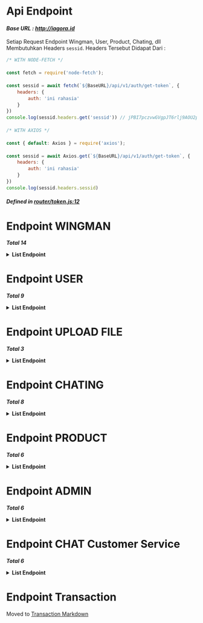 # **Api Endpoint**

#### ***Base URL : http://iagora.id***

Setiap Request Endpoint Wingman, User, Product, Chating, dll Membutuhkan Headers `sessid`. Headers Tersebut Didapat Dari :

```js
/* WITH NODE-FETCH */

const fetch = require('node-fetch');

const sessid = await fetch(`${BaseURL}/api/v1/auth/get-token`, {
    headers: {
        auth: 'ini rahasia'
    }
})
console.log(sessid.headers.get('sessid')) // jPBI7pczvwGVgpJT6rlj9AOU2pHn81

/* WITH AXIOS */

const { default: Axios } = require('axios');

const sessid = await Axios.get(`${BaseURL}/api/v1/auth/get-token`, {
    headers: {
        auth: 'ini rahasia'
    }
})
console.log(sessid.headers.sessid)
```

##### *Defined in <a href="https://github.com/IAGORA-Project/BE-API/blob/main/router/token.js#L12">router/token.js:12</a>*

# Endpoint WINGMAN

***Total 14***

**<details><summary>List Endpoint</summary>**

##### *Defined in <a href="https://github.com/IAGORA-Project/BE-API/blob/main/router/wingman/router_wingman.js">router/wingman/router_wingman.js</a>*

### **1. Pendaftaran (Input No HP)**

Mengirimkan OTP Ke Nomer WhatsApp Target Menggunakan [WA-API](https://github.com/IAGORA-Project/WA-API)

**`URL : ${BaseURL}/api/v1/wingman/send-otp-wingman`**

<center><img src="imageMD/img_1.png" height="200"></center>

**METHOD : POST**

***BODY (no_hp) :***

```js
{
    "no_hp": "6287715579966"
}
```

***HEADERS (sessid) :***

```js
headers: {
    "sessid": "abcdefghi" // Random String From /api/v1/auth/get-token
}
```

***EXAMPLE REQUEST NODE JS :***

```js

const fetch = require('node-fetch');

const send = await fetch(`${BaseURL}/api/v1/wingman/send-otp-wingman`, {
    method: 'POST',
    credentials: 'include',
    body: JSON.stringify({
        "no_hp": "6287715579966",
    }),
    headers: {
        'Accept': "application/json",
        'Content-Type': 'application/json',
        'sessid': sessid.headers.get('sessid'),
    },
})
```

### **2. Input OTP**

Login Wingman Dengan Menggunakan OTP, Jika Wingman Belum terdaftar Otomatis akan Dibuat Data `null` pada Beberapa Field DB. Untuk Mengisinya/Push DB Gunakan Endpoint `/register-wingman`

**`URL : ${BaseURL}/api/v1/wingman/login-wingman`**

<center><img src="imageMD/img_2.png" width="200"></center>

**METHOD : POST**

***BODY (no_np, otp) :***

```js
{
    "no_hp": "6287715579966",
    "otp": "123456" // Random Numbers From WhatsApp
}
```

***HEADERS (sessid) :***

```js
headers: {
    "sessid": "abcdefghi"
}
```

### **3. SUBMIT & PREVIEW IMAGE WINGMAN**

Data Submit Wingman Sementara Disimpan Didalam JSON, Gunakan Endpoint `/api/v1/wingman/register-wingman` Untuk Push JSON ke MongoDB (Pastikan Sudah Login). Pada Endpoint ini Juga Upload KTP & SKCK Wingman.

**`URL : ${BaseURL}/api/v1/upload/wingman/submit-data`**

<center><img src="imageMD/img_3.png" width="200"></center>

**METHOD : POST**

***BODY : (nama, email, alamat, kota, pasar, bank, no_rek, nama_rek)***

```js
{
    "nama": "Udin",
    "email": "udin@email.com",
    "alamat": "Jln pattimura",
    "kota": "Balikpapan",
    "pasar": "Rawa-Indah",
    "bank": "BRI",
    "no_rek": "123456789101112",
    "nama_rek": "Udin Sukamaju",
}
```

***HEADERS (sessid, cookie, client-type) :***

```js
headers: {
    "sessid": "abcdefghi",
    "cookie": "jwt=abcdef", // Cookie JWT Dari Login
    "client-type": "wingman" // Karena Endpoint Ini Akan Diakses Oleh Wingman
}
```

***EXAMPLE REQUEST NODE JS :***

```js

const { default: Axios } = require('axios');
const FormData = require('form-data');
const fs = require('fs-extra');

const fd = new FormData();
fd.append('nama', 'Udin');
fd.append('email', 'udin@email.com');
fd.append('alamat', 'Jln pattimura');
fd.append('kota', 'Balikpapan');
fd.append('pasar', 'Rawa-Indah');
fd.append('bank', 'BRI');
fd.append('no_rek', '123456789101112');
fd.append('nama_rek', 'Udin Sukamaju');
fd.append('file', fs.createReadStream('./image/ktp_example.png')); // Upload KTP
fd.append('file', fs.createReadStream('./image/skck_example.png')); // Upload SKCK
Axios({
        method: 'POST',
        withCredentials: true,
        url: `${BaseURL}/api/v1/upload/wingman/submit-data`,
        data: fd,
        headers: {  
            'content-type': `multipart/form-data; boundary=${fd._boundary}`,
            'cookie': 'jwt=eyJhbGciOiJIUzI1NiIsInR5cCI6IkpXVCJ9.eyJpZCI6IjYxZjdlZWIxZGM4OTYzODA1NWVhZmVmOCIsImlhdCI6MTY0MzYzODQ5NSwiZXhwIjoxNjQzNjQyMDk1fQ.W2az25O7a2AvoUAZvkQdgADkj136HlqnO3T3xxWt61Q',
            'sessid': sessid.headers.get('sessid'),
            'client-type': 'wingman',
        }
})
```
Adapun Response Yang Diberikan Digunakan Sebagai Preview Data JSON Sebelum di Push ke MonggoDB

<center><img src="imageMD/img_4.png" width="200"></center>


### **4. REGISTRASI PUSH DB WINGMAN**

Memperbarui Data `null` Saat Login Dan Mengganti Dengan Apa Yang sudah d Submit (Pastikan Sudah Submit Mengakses Endpoint No 3 Diatas)

**`URL : ${BaseURL}/api/v1/wingman/register-wingman`**

**`NO IMG`**

**METHOD : GET**

***HEADERS (sessid, cookie, client-type) :***

```js
headers: {
    "sessid": "abcdefghi",
    "cookie": "jwt=abcdef", 
    "client-type": "wingman" 
}
```


### **5. GET/CHECK DATA WINGMAN**

Melihat Data Wingman Yang Tersimpan di MongoDB (Pastikan Sudah Login)

**`URL : ${BaseURL}/api/v1/wingman/wingman-data`**

<center><img src="imageMD/img_5.png" width="200"></center>

**METHOD : GET**

***HEADERS (sessid, cookie, client-type) :***

```js
headers: {
    "sessid": "abcdefghi",
    "cookie": "jwt=abcdef", 
    "client-type": "wingman" 
}
```

***EXAMPLE REQUEST NODE JS :***

```js

const fetch = require('node-fetch');

const get = await fetch(`${BaseURL}/api/v1/wingman/wingman-data`, {
    credentials: "include",
    headers: {
        'client-type': 'wingman',
        'sessid': sessid.headers.get('sessid'),
        'cookie': 'jwt=eyJhbGciOiJIUzI1NiIsInR5cCI6IkpXVCJ9.eyJpZCI6IjYxZjdlZWIxZGM4OTYzODA1NWVhZmVmOCIsImlhdCI6MTY0MzYzODQ5NSwiZXhwIjoxNjQzNjQyMDk1fQ.W2az25O7a2AvoUAZvkQdgADkj136HlqnO3T3xxWt61Q',
    },
})

return get.json()
```

### **6. INPUT PIN WINGMAN**

Input PIN Wingman. PIN Digunakan Untuk Login Kembali Jika JWT Expired / Bukan Logout

**`URL : ${BaseURL}/api/v1/wingman/input-pin`**

**`NO IMG`**

**METHOD : POST**

***BODY : (pin)***

```js
{
    "pin": "1234" // PIN 4 Digit
}
```

***HEADERS (sessid, cookie, client-type) :***

```js
headers: {
    "sessid": "abcdefghi",
    "cookie": "jwt=abcdef", 
    "client-type": "wingman" 
}
```

### **7. MENGGANTI DATA WINGMAN**

Endpoint ini Hanya Mengganti Apa Yang Sudah di Submit Wingman (Pastikan Sudah Login)

**`URL : ${BaseURL}/api/v1/wingman/change-data-wingman`**

**`NO IMG`**

**METHOD : POST**

***BODY : (nama, email, alamat, kota, pasar, bank, no_rek, nama_rek)***

```js
{
    "nama": "Udin",
    "email": "udin123@email.com",
    "alamat": "Jln Soedirman",
    "kota": "Balikpapan",
    "pasar": "Rawa-Indah",
    "bank": "MANDIRI",
    "no_rek": "09876543210987",
    "nama_rek": "Udin Sukamaju",
}
```
**`NB: Body Tidak Harus Diisi Semua, Bisa Salah Satu Saja Yang Ingin Di Perbarui`**

***HEADERS (sessid, cookie, client-type) :***

```js
headers: {
    "sessid": "abcdefghi",
    "cookie": "jwt=abcdef", 
    "client-type": "wingman" 
}
```

### **8. MENGGANTI STATUS LAYANAN**

Mengubah Status Layanan/Available (Pastikan Sudah Login)

**`URL : ${BaseURL}/api/v1/wingman/switch-available`**

**`Image NO. 5`**

**METHOD : GET**

***QUERY : (status_available: Boolean)***

`${BaseURL}/api/v1/wingman/switch-available/?status_available=false`

***HEADERS (sessid, cookie, client-type) :***

```js
headers: {
    "sessid": "abcdefghi",
    "cookie": "jwt=abcdef", 
    "client-type": "wingman" 
}
```

### **9. MENGGANTI JUMLAH ORDERAN**

Mengubah Jumlah Orderan Wingman, Today Order & Total Order (Pastikan Sudah Login)

Today Order
**`URL : ${BaseURL}/api/v1/wingman/edit-today-order`**

Total Order
**`URL : ${BaseURL}/api/v1/wingman/edit-total-order`**

**`Image NO. 5`**

**METHOD : POST**

***PARAMS : (action: add / reset)***

`${BaseURL}/api/v1/wingman/edit-today-order/add`
Atau
`${BaseURL}/api/v1/wingman/edit-today-order/reset`
***BODY : (added)***

```js
{
    "added": 1,
}

// Atau Mines
{
    "added": -1,
}

```

***HEADERS (sessid, cookie, client-type) :***

```js
headers: {
    "sessid": "abcdefghi",
    "cookie": "jwt=abcdef", 
    "client-type": "wingman" 
}
```

### **10. LOGOUT WINGMAN**

Logout Wingman

**`URL : ${BaseURL}/api/v1/wingman/logout-wingman`**

**`NO IMG`**

**METHOD : GET**

***HEADERS (sessid, cookie, client-type) :***

```js
headers: {
    "sessid": "abcdefghi",
    "cookie": "jwt=abcdef", 
    "client-type": "wingman" 
}
```

### **11. LOGIN WITH PIN WINGMAN**

Login Wingman Dengan Menggunakan PIN Yang Telah Di Input Pada Endpoint **`/api/v1/wingman/input-pin`**

**`URL : ${BaseURL}/api/v1/wingman/enter-pin`**

**`NO IMG`**

**METHOD : POST**

***BODY (no_np, pin) :***

```js
{
    "no_hp": "6287715579966",
    "pin": "1234" // PIN 4 Digit
}
```

***HEADERS (sessid) :***

```js
headers: {
    "sessid": "abcdefghi"
}
```

### **12. DELETE NULL WINGMAN**

Menghapus Document Wingman Dengan Status `null`/Belum Push MongoDB + Menghapus Data JSONnya Jika Pernah Submit Data dan Belum Push MongoDB (GET Register)

**`URL : ${BaseURL}/api/v1/wingman/delete-submit`**

**`NO IMG`**

**METHOD : POST**

***BODY (no_hp) :***
```js
{
    "no_hp": "6287715579966",
}
```

***HEADERS (sessid) :***
```js
headers: {
    "sessid": "abcdefghi",
}
```

### **13. DELETE WINGMAN**

Menghapus Document Wingman Dengan Status **tidak** `null`/Sudah Push MongoDB

**`URL : ${BaseURL}/api/v1/wingman/delete-wingman`**

**`NO IMG`**

**METHOD : POST**

***BODY (no_hp) :***
```js
{
    "no_hp": "6287715579966",
}
```

***HEADERS (sessid) :***
```js
headers: {
    "sessid": "abcdefghi",
}
```

### **14. DELETE ALL WINGMAN**

Menghapus Semua Document Wingman di MongoDB

**`URL : ${BaseURL}/api/v1/wingman/delete-all-wingman`**

**`NO IMG`**

**METHOD : GET**

***HEADERS (sessid) :***
```js
headers: {
    "sessid": "abcdefghi",
}
```

---

</details>

# Endpoint USER

***Total 9***

**<details><summary>List Endpoint</summary>**

##### *Defined in <a href="https://github.com/IAGORA-Project/BE-API/blob/main/router/user/router_user.js">router/user/router_user.js</a>*

### **1. SEND OTP USER**

Mengirimkan OTP Ke Nomer WhatsApp Target User Menggunakan [WA-API](https://github.com/IAGORA-Project/WA-API)

**`URL : ${BaseURL}/api/v1/user/send-otp-user`**

**`NO IMG`**

**METHOD : POST**

***BODY (no_hp) :***

```js
{
    "no_hp": "6287715579966"
}
```

***HEADERS (sessid) :***

```js
headers: {
    "sessid": "abcdefghi" // Random String From /api/v1/auth/get-token
}
```

***EXAMPLE REQUEST NODE JS :***

```js
const fetch = require('node-fetch');

const send = await fetch(`${BaseURL}/api/v1/user/send-otp-user`, {
    method: 'POST',
    credentials: 'include',
    body: JSON.stringify({
        "no_hp": "6287715579966",
    }),
    headers: {
        'Accept': "application/json",
        'Content-Type': 'application/json',
        'sessid': sessid.headers.get('sessid'),
    },
})
```

### **2. LOGIN OTP USER**

Login User Menggunakan OTP, Jika Belum Terdaftar Otomatis Dibuatkan Field Data `null`

**`URL : ${BaseURL}/api/v1/user/login-user`**

**`NO IMG`**

**METHOD : POST**

***BODY (no_np, otp) :***

```js
{
    "no_hp": "6287715579966",
    "otp": "123456" // Random Numbers From WhatsApp
}
```

***HEADERS (sessid) :***

```js
headers: {
    "sessid": "abcdefghi"
}
```

### **3. REGISTER USER**

Memperbarui Data `null` Saat Login Dan Mengganti Dengan Apa Yang sudah di Submit di body

**`URL : ${BaseURL}/api/v1/user/register-user`**

**`NO IMG`**

**METHOD : POST**

***BODY (nama, alamat, email) :***

```js
{
    "nama": "Bambang",
    "alamat": "Jl Sudirman",
    "email": "bambang@email.com"
}
```

***HEADERS (sessid, cookie, client-type) :***

```js
headers: {
    "sessid": "abcdefghi",
    "cookie": "jwt=abcdef", 
    "client-type": "user" 
}
```

### **4. INPUT PIN USER**

Input PIN Yang Digunakan Untuk Login PIN

**`URL : ${BaseURL}/api/v1/user/input-pin`**

**`NO IMG`**

**METHOD : POST**

***BODY (pin) :***

```js
{
    "pin": "1234", // PIN 4 Digit
}
```

***HEADERS (sessid, cookie, client-type) :***

```js
headers: {
    "sessid": "abcdefghi",
    "cookie": "jwt=abcdef", 
    "client-type": "user" 
}
```


### **5. CHECK DATA USER**

Check Data User di MongoDB

**`URL : ${BaseURL}/api/v1/user/user-data`**

**`NO IMG`**

**METHOD : GET**

***HEADERS (sessid, cookie, client-type) :***

```js
headers: {
    "sessid": "abcdefghi",
    "cookie": "jwt=abcdef", 
    "client-type": "user" 
}
```

***EXAMPLE REQUEST NODE JS :***

```js
const fetch = require('node-fetch');

const get = await fetch(`${BaseURL}/api/v1/user/user-data`, {
    credentials: "include",
    headers: {
        'client-type': 'user',
        'sessid': sessid.headers.get('sessid'),
        'cookie': 'jwt=eyJhbGciOiJIUzI1NiIsInR5cCI6IkpXVCJ9.eyJpZCI6IjYxZjdlZWIxZGM4OTYzODA1NWVhZmVmOCIsImlhdCI6MTY0MzYzODQ5NSwiZXhwIjoxNjQzNjQyMDk1fQ.W2az25O7a2AvoUAZvkQdgADkj136HlqnO3T3xxWt61Q',
    },
})

return get.json()
```

### **6. MENGGANTI DATA USER**

Endpoint ini Hanya Mengganti Apa Yang Ada di body (Pastikan Sudah Login)

**`URL : ${BaseURL}/api/v1/user/change-data-user`**

**`NO IMG`**

**METHOD : POST**

***BODY (nama, alamat, email) :***

```js
{
    "nama": "Budi",
    "alamat": "Jl MT Haryono",
    "email": "budi@email.com"
}
```
**`NB: Body Tidak Harus Diisi Semua, Bisa Salah Satu Saja Yang Ingin Di Perbarui`**

***HEADERS (sessid, cookie, client-type) :***

```js
headers: {
    "sessid": "abcdefghi",
    "cookie": "jwt=abcdef", 
    "client-type": "user" 
}
```


### **7. LOGOUT USER**

Logout User

**`URL : ${BaseURL}/api/v1/user/logout-user`**

**`NO IMG`**

**METHOD : GET**

***HEADERS (sessid, cookie, client-type) :***

```js
headers: {
    "sessid": "abcdefghi",
    "cookie": "jwt=abcdef", 
    "client-type": "user" 
}
```

### **8. DELETE USER**

Menghapus Document User Yang Null dan Sudah Register User

**`URL : ${BaseURL}/api/v1/user/delete-user`**

**`NO IMG`**

**METHOD : POST**

***BODY (nama, alamat, email) :***

```js
{
    "no_hp": "6287715579966",
}
```

***HEADERS (sessid) :***

```js
headers: {
    "sessid": "abcdefghi"
}
```

### **9. DELETE ALL USER**

Menghapus Semua Document User Yang Tersimpan

**`URL : ${BaseURL}/api/v1/user/delete-all-user`**

**`NO IMG`**

**METHOD : GET**

***HEADERS (sessid) :***

```js
headers: {
    "sessid": "abcdefghi"
}
```
---

</details>

# Endpoint UPLOAD FILE

***Total 3***

**<details><summary>List Endpoint</summary>**

##### *Defined in <a href="https://github.com/IAGORA-Project/BE-API/blob/main/router/upload/router_upload.js">router/upload/router_upload.js</a>*

Upload File Menggunakan Multer, Semua File Tersimpan Didalam Folder public/file

### **1. UPLOAD PROFILE IMAGE WINGMAN**

Upload Image Wingman ke Folder Public dan return Data HEX, ubah ke base64 jika Ingin di Tampilkan

**`URL : ${BaseURL}/api/v1/upload/wingman/profile`**

**`NO IMG`**

**METHOD : POST**

***BODY (file) :***

`file : multipart/form-data`

***HEADERS (sessid) :***

```js
headers: {
    "sessid": "abcdefghi",
    "cookie": "jwt=abcdef", 
    "client-type": "wingman" 
}
```
***EXAMPLE REQUEST NODE JS :***

```js
const FormData = require('form-data');
const { default: Axios } = require('axios');
const fs = require('fs-extra');

const fd = new FormData()
fd.append('file', fs.createReadStream('./image/profile_wingman_example.png'))
Axios({
        method: 'POST',
        withCredentials: true,
        url: `${BaseURL}/api/v1/upload/wingman/profile`,
        data: fd,
        headers: {  
            'content-type': `multipart/form-data; boundary=${fd._boundary}`,
            'client-type': 'wingman',
            'cookie': 'jwt=eyJhbGciOiJIUzI1NiIsInR5cCI6IkpXVCJ9.eyJpZCI6IjYxZjdlZWIxZGM4OTYzODA1NWVhZmVmOCIsImlhdCI6MTY0MzYzODQ5NSwiZXhwIjoxNjQzNjQyMDk1fQ.W2az25O7a2AvoUAZvkQdgADkj136HlqnO3T3xxWt61Q', 
            'sessid': sessid.headers.get('sessid'),
        },
})
```

### **2. UPLOAD PROFILE IMAGE USER**

Upload Image User ke Folder Public dan return Data HEX, ubah ke base64 jika Ingin di Tampilkan

**`URL : ${BaseURL}/api/v1/upload/user/profile`**

**`NO IMG`**

**METHOD : POST**

***BODY (file) :***

`file : multipart/form-data`

***HEADERS (sessid) :***

```js
headers: {
    "sessid": "abcdefghi",
    "cookie": "jwt=abcdef", 
    "client-type": "user" 
}
```
### **3. UPLOAD PROFILE IMAGE ADMIN**

Upload Image Admin ke Folder Public dan return Data HEX, ubah ke base64 jika Ingin di Tampilkan

**`URL : ${BaseURL}/api/v1/upload/admin/profile`**

**`NO IMG`**

**METHOD : POST**

***BODY (file) :***

`file : multipart/form-data`

***HEADERS (sessid) :***

```js
headers: {
    "sessid": "abcdefghi",
    "cookie": "jwt=abcdef", 
    "client-type": "admin",
    "auths": "iagoraid"
}
```

---

</details>

# Endpoint CHATING

***Total 8***

**<details><summary>List Endpoint</summary>**

##### *Defined in <a href="https://github.com/IAGORA-Project/BE-API/blob/main/lib/chat/router/router_chat.js#L24">lib/chat/router/router_chat.js:24</a>*

### **1. CREATE ROOM UNTUK 2 ORANG**

Membuat Room Chat untuk 2 Orang

**`URL : ${BaseURL}/api/v1/chat/create`**

<center><img src="imageMD/img_6.png" width="200"></center>

**METHOD : GET**

***PARAMS (ID User & ID Wingman) :***

`${BaseURL}/api/v1/chat/create/61f607818e9e9b9583ed5d1c/61f616188e9e9b9583ed5d56`

***HEADERS (sessid) :***

```js
headers: {
    "sessid": "abcdefghi"
}
```

### **2. SEND MESSAGE KE ROOM**

Mengirimkan Pesan Ke Sebuah Room Chat

**`URL : ${BaseURL}/api/v1/chat/msg`**

<center><img src="imageMD/img_7.png" width="200"></center>

**METHOD : POST**

***PARAMS (Room & ID Pengirim) :***

`${BaseURL}/api/v1/chat/msg/61f62af47091d40478298a9c/61f607818e9e9b9583ed5d1c`

***BODY (Message) :***

```js
{
    "message": "ok thank you gann"
}
```

***HEADERS (sessid) :***

```js
headers: {
    "sessid": "abcdefghi"
}
```

***EXAMPLE REQUEST NODE JS :***

```js
const fetch = require('node-fetch');

const get = await fetch(`${BaseURL}/api/v1/chat/msg/${room_id}/${pengirim_id}`, {
    method: "POST",
    credentials: "include",
    body: JSON.stringify({
        "message": "ok thank you gann",
    }),
    headers: {
        'Accept': "application/json",
        'Content-Type': 'application/json',
        'sessid': sessid.headers.get('sessid'),
    },
})

return get.json()
```

### **3. SEND IMAGE/FILE MESSAGE**

Mengirim pesan gambar/file

**`URL : ${BaseURL}/api/v1/upload/chat/file`**

**`NO IMG`**

**METHOD : POST**

***BODY (file) :***

`file : multipart/form-data`

***PARAMS (Room & ID Pengirim) + QUERY (text)***

`${BaseURL}/api/v1/upload/chat/file/61f62af47091d40478298a9c/61f616188e9e9b9583ed5d56/?text=halo halo`

***HEADERS (sessid) :***

```js
headers: {
    "sessid": "abcdefghi"
}
```

***EXAMPLE REQUEST NODE JS :***

```js
const FormData = require('form-data');
const { default: Axios } = require('axios');
const fs = require('fs-extra');

const fd = new FormData()
fd.append('file', fs.createReadStream('./image/message_image_example.png'))
Axios({
        method: 'POST',
        withCredentials: true,
        url: `${BaseURL}/api/v1/upload/chat/file/${room_id}/${pengirim_id}/?text=${message}`,
        data: fd,
        headers: {  
            'content-type': `multipart/form-data; boundary=${fd._boundary}`,
            'sessid': sessid.headers.get('sessid'),
        },
})
```

### **4. GET ALL MESSAGE ROOM**

Melihat Semua Pesan Yang ada Di Dalam Sebuah Room Chat (History Chat)

**`URL : ${BaseURL}/api/v1/chat/get-msg-room`**

**`NO IMG`**

**METHOD : GET**

***PARAMS (Room) :***

`${BaseURL}/api/v1/chat/get-msg-room/61f62af47091d40478298a9c`

***HEADERS (sessid) :***

```js
headers: {
    "sessid": "abcdefghi"
}
```

### **5. DELETE MESSAGE**

Menghapus Sebuah Pesan Dari id message

**`URL : ${BaseURL}/api/v1/chat/delete-msg`**

**`NO IMG`**

**METHOD : GET**

***PARAMS (ID Message & Room) :***

`${BaseURL}/api/v1/chat/delete-msg/61f62bfb7091d40478298aa7/61f62af47091d40478298a9c`

***HEADERS (sessid) :***

```js
headers: {
    "sessid": "abcdefghi"
}
```

### **6. MESSAGE TELAH TERBACA**

Menandai Bahwa Pesan Telah Terbaca

**`URL : ${BaseURL}/api/v1/chat/read-msg`**

**`NO IMG`**

**METHOD : GET**

***PARAMS (ID Message) :***

`${BaseURL}/api/v1/chat/read-msg/61f607818e9e9b9583ed5d1c`

***HEADERS (sessid) :***

```js
headers: {
    "sessid": "abcdefghi"
}
```

### **7. GET SEMUA ROOM DI DB**

Melihat Semua Room di DB

**`URL : ${BaseURL}/api/v1/chat/all-room`**

**`NO IMG`**

**METHOD : GET**

***HEADERS (sessid) :***

```js
headers: {
    "sessid": "abcdefghi"
}
```

### **8. DELETE ONE ROOM DI DB**

Menghapus Satu Room di DB

**`URL : ${BaseURL}/api/v1/chat/delete-room`**

**`NO IMG`**

**METHOD : GET**

***PARAMS (ID Message) :***

`${BaseURL}/api/v1/chat/delete-room/61f104cfd0cfa4c4309e788c`

***HEADERS (sessid) :***

```js
headers: {
    "sessid": "abcdefghi"
}
```

---

</details>

# Endpoint PRODUCT

***Total 6***

**<details><summary>List Endpoint</summary>**

##### *Defined in <a href="https://github.com/IAGORA-Project/BE-API/blob/main/router/product/router_product.js">router/product/router_product.js</a>*

### **1. CREATE PRODUCT**

Membuat Product Baru dan Disimpan di dalam MongoDB

**`URL : ${BaseURL}/api/v1/product/create-product`**

**`NO IMG`**

**METHOD : POST**

***BODY (product_name, product_category, product_grade, product_image, product_price, product_uom) :***

```js
{
    "product_name": "Semangka",
    "product_category": "buah",
    "product_grade": "A",
    "product_image": "IMAGE BASE 64",
    "product_price": "6000",
    "product_uom": "/kg",
}
```
***HEADERS (sessid) :***

```js
headers: {
    "sessid": "abcdefghi"
}
```

### **2. UPDATE SUATU PRODUCT**

Mengupdate Suatu Product dari Id Product

**`URL : ${BaseURL}/api/v1/product/update-product`**

**`NO IMG`**

**METHOD : POST**

***PARAMS (ID Product) :***

`${BaseURL}/api/v1/product/update-product/61f6333dcce79fb36b67ac69`

***BODY (product_name, product_category, product_grade, product_image, product_price, product_uom) :***

```js
{
    "product_name": "Semangka",
    "product_category": "buah",
    "product_grade": "A",
    "product_image": "IMAGE BASE 64",
    "product_price": "6000",
    "product_uom": "/kg",
}
```
**`NB: Body Tidak Harus Diisi Semua, Bisa Salah Satu Saja Yang Ingin Di Perbarui`**

***HEADERS (sessid) :***

```js
headers: {
    "sessid": "abcdefghi"
}
```

### **3. MELIHAT SATU PRODUCT**

Read 1 Product di MongoDB dari id nya

**`URL : ${BaseURL}/api/v1/product/read-one-product`**

<center><img src="imageMD/img_9.png" width="200"></center>

**METHOD : GET**

***PARAMS (ID Product) :***

`${BaseURL}/api/v1/product/read-one-product/61e262aae6b1e7d71e271635`

***HEADERS (sessid) :***

```js
headers: {
    "sessid": "abcdefghi"
}
```

### **4. MELIHAT SEMUA PRODUCT**

Read ALL Product di MongoDB

**`URL : ${BaseURL}/api/v1/product/read-all-product`**

<center><img src="imageMD/img_8.png" width="200"></center>

**METHOD : GET**

***HEADERS (sessid) :***

```js
headers: {
    "sessid": "abcdefghi"
}
```

### **5. MENGHAPUS SATU PRODUCT**

Delete Satu Product di MongoDB dari id nya

**`URL : ${BaseURL}/api/v1/product/delete-one-product`**

**`NO IMG`**

**METHOD : GET**

***PARAMS (ID Product) :***

`${BaseURL}/api/v1/product/delete-one-product/61e65e24612d6a1f9f82a417`

***HEADERS (sessid) :***

```js
headers: {
    "sessid": "abcdefghi"
}
```

### **6. MENGHAPUS SEMUA PRODUCT**

Delete ALL Product di MongoDB

**`URL : ${BaseURL}/api/v1/product/delete-all-product`**

**`NO IMG`**

**METHOD : GET**

***HEADERS (sessid) :***

```js
headers: {
    "sessid": "abcdefghi"
}
```

---

</details>

# Endpoint ADMIN

***Total 6***

**<details><summary>List Endpoint</summary>**

##### *Defined in <a href="https://github.com/IAGORA-Project/BE-API/blob/main/router/admin/router_admin.js">router/admin/router_admin.js</a>*

Register/Login Serta Endpoint Admin Lainnya Berbasis Website.

Headers Tambahan Pada Setiap Endpoint Admin : 

```js
headers: {
    'auths': 'iagoraid'
}

```
##### *Defined in <a href="https://github.com/IAGORA-Project/BE-API/blob/main/router/token.js#L58">router/token.js:58</a>*


### **1. Register ADMIN**

Register dan Push Data Admin ke MongoDB

**`URL : ${BaseURL}/api/v1/admin/register-admin`**

**`NO IMG`**

**METHOD : POST**

***BODY (no_hp, password, nama) :***

```js
{
    "no_hp": "6287715579966",
    "password": "rifky123", 
    "nama": "Rifky" 
}
```

***HEADERS (sessid, cookie, client-type, auths) :***

```js
headers: {
    "sessid": "abcdefghi",
    'auths': 'iagoraid'
}
```

### **2. Login ADMIN**

Login Admin

**`URL : ${BaseURL}/api/v1/admin/login-admin`**

**`NO IMG`**

**METHOD : POST**

***BODY (no_hp, password) :***

```js
{
    "no_hp": "6287715579966",
    "password": "rifky123",
}
```

***HEADERS (sessid, cookie, client-type, auths) :***

```js
headers: {
    "sessid": "abcdefghi",
    'auths': 'iagoraid'
}
```

### **3. Check Data ADMIN**

GET Data Admin di MongoDB

**`URL : ${BaseURL}/api/v1/admin/check-admin`**

**`NO IMG`**

**METHOD : GET**

***HEADERS (sessid, cookie, client-type, auths) :***

```js
headers: {
    "sessid": "abcdefghi",
    "cookie": "jwt=abcdef", 
    "client-type": "admin",
    'auths': 'iagoraid'
}
```

### **4. Change Data ADMIN**

Menganti Data Admin dan Push ke MongoDB

**`URL : ${BaseURL}/api/v1/admin/change-data-admin`**

**`NO IMG`**

**METHOD : POST**

***BODY (no_hp, password, nama) :***

```js
{
    "no_hp": "6287715579966",
    "password": "upin123", 
    "nama": "Upin" 
}
```
**`NB: Body Tidak Harus Diisi Semua, Bisa Salah Satu Saja Yang Ingin Di Perbarui`**

***HEADERS (sessid, cookie, client-type, auths) :***

```js
headers: {
    "sessid": "abcdefghi",
    "cookie": "jwt=abcdef", 
    "client-type": "admin",
    'auths': 'iagoraid'
}
```

### **5. Add Income WINGMAN**

Menambahkan Income Wingman Melalui Admin

**`URL : ${BaseURL}/api/v1/admin/add-income`**

**`NO IMG`**

**METHOD : POST**

***BODY (added, id) :***

```js
{
    "added": "10000",
    "id": "61f7eeb1dc89638055eafef8" // ID WINGMAN
}
```

***HEADERS (sessid, cookie, client-type, auths) :***

```js
headers: {
    "sessid": "abcdefghi",
    "cookie": "jwt=abcdef", 
    "client-type": "admin",
    'auths': 'iagoraid'
}
```

### **6. Delete One ADMIN**

Menghapus 1 Document Admin

**`URL : ${BaseURL}/api/v1/admin/delete-one-admin`**

**`NO IMG`**

**METHOD : GET**

***PARAMS (ID Admin) :***

`${BaseURL}/api/v1/admin/delete-one-admin/61f5cb068e9e9b9583ed5cec`

***HEADERS (sessid) :***

```js
headers: {
    "sessid": "abcdefghi",
    'auths': 'iagoraid'
}
```
---

</details>

# Endpoint CHAT Customer Service

***Total 6***

**<details><summary>List Endpoint</summary>**

##### *Defined in <a href="https://github.com/IAGORA-Project/BE-API/blob/main/lib/chat/router/router_chat.js#L53">lib/chat/router/router_chat.js:53</a>*

## Sisi User/Wingman

### **1. Page Awal Chat**

Membuat Room Dan Mengirimkan Pesan Awal Jika Tidak Ada Room Antar Admin dan User/Wingman (Juga Digunakan Untuk GET History Chat)

**`URL : ${BaseURL}/api/v1/chat/page-cs`**

<center><img src="imageMD/img_23.png" height="200"></center>

**METHOD : GET**

***HEADERS (sessid, cookie, client-type) :***

```js
headers: {
    "sessid": "abcdefghi",
    "cookie": "jwt=abcdef", 
    "client-type": "user"
}
```

Jika Tidak Ada Chat Maka Langsung Mengirimkan Text Awal CS

<center><img src="imageMD/img_24.png" height="150"></center>

### **2. User/Wingman Send Message**

Mengirimkan Pesan Dari User/Wingman

**`URL : ${BaseURL}/api/v1/chat/user-sendmsg`**

<center><img src="imageMD/img_25.png" height="200"></center>

**METHOD : POST**

***BODY (message) :***

```js
{
    "message": "aplikasi saya kadang tertutup"
}
```

***HEADERS (sessid, cookie, client-type) :***

```js
headers: {
    "sessid": "abcdefghi",
    "cookie": "jwt=abcdef", 
    "client-type": "user"
}
```

Setelah Selesai User/Wingman Send Text Maka CS Otomatis Akan Mengirimkan Pesan Mengunggu

## Sisi Admin / CS

### **1. CS/Admin Send Message**

Mengirimkan Pesan Dari CS/Admin

**`URL : ${BaseURL}/api/v1/chat/cs-sendmsg`**

**`NO IMG`**

**METHOD : POST**

***BODY (message, user_id) :***

```js
{
    "message": "Siap kak Sistem Sudah Kami Perbaiki, Silahkan Dicoba Lagi",
    "user_id": "61f616188e9e9b9583ed5d56" // Target User/Wingman
}
```

***HEADERS (sessid, cookie, client-type) :***

```js
headers: {
    "sessid": "abcdefghi",
    "cookie": "jwt=abcdef", 
    "client-type": "admin",
    "auths": "iagoraid"
}
```

### **2. CS/Admin History Message In One Room**

Melihat History Pesan Dari Sisi CS/Admin

**`URL : ${BaseURL}/api/v1/chat/history-cs`**

**`NO IMG`**

**METHOD : GET**

***PARAMS (room) :***

`${BaseURL}/api/v1/chat/history-cs/61f62d047091d40478298ab5`

***HEADERS (sessid, cookie, client-type) :***

```js
headers: {
    "sessid": "abcdefghi",
    "cookie": "jwt=abcdef", 
    "client-type": "admin",
    "auths": "iagoraid"
}
```

### **3. Delete One Message**

Menghapus satu Message dari id message

**`URL : ${BaseURL}/api/v1/chat/delete-one`**

**`NO IMG`**

**METHOD : GET**

***PARAMS (id message, room) :***

`${BaseURL}/api/v1/chat/delete-one/61f630aadd4720e1478ce182/61f62d047091d40478298ab5`

***HEADERS (sessid, cookie, client-type) :***

```js
headers: {
    "sessid": "abcdefghi",
    "cookie": "jwt=abcdef", 
    "client-type": "admin",
    "auths": "iagoraid"
}
```

### **4. Delete All Message In One Room**

Menghapus Semua Message dari id room

**`URL : ${BaseURL}/api/v1/chat/delete-all-msg-room`**

**`NO IMG`**

**METHOD : GET**

***PARAMS (room) :***

`${BaseURL}/api/v1/chat/delete-all-msg-room/61f62d047091d40478298ab5`

***HEADERS (sessid, cookie, client-type) :***

```js
headers: {
    "sessid": "abcdefghi",
    "cookie": "jwt=abcdef", 
    "client-type": "admin",
    "auths": "iagoraid"
}
```
---

</details>

# Endpoint Transaction

Moved to [Transaction Markdown](https://github.com/IAGORA-Project/BE-API/blob/main/Transaction.md)